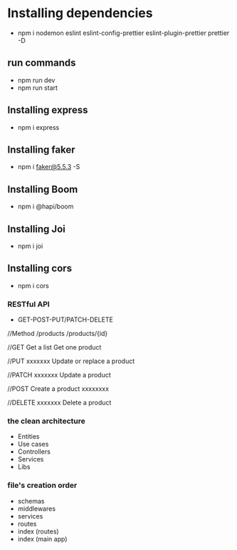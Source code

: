 # Installing dependencies

- npm i nodemon eslint eslint-config-prettier eslint-plugin-prettier prettier -D

## run commands
 - npm run dev
 - npm run start

## Installing express
- npm i express


## Installing faker
- npm i faker@5.5.3 -S

## Installing Boom
- npm i @hapi/boom

## Installing Joi
- npm i joi

## Installing cors
- npm i cors




### RESTful API
 
- GET-POST-PUT/PATCH-DELETE


//Method     /products      /products/{id}


//GET        Get a list      Get one product


//PUT         xxxxxxx        Update or replace a product


//PATCH       xxxxxxx        Update a product


//POST      Create a product  xxxxxxxx


//DELETE      xxxxxxx        Delete a product


### the clean architecture

- Entities
- Use cases
- Controllers
- Services
- Libs

### file's creation order

- schemas
- middlewares
- services
- routes
- index (routes)
- index (main app)
